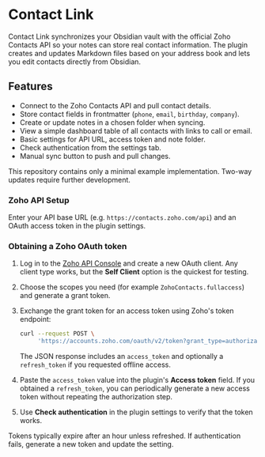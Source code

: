 # Contact Link

Contact Link synchronizes your Obsidian vault with the official Zoho Contacts API so your notes can store real contact information. The plugin creates and updates Markdown files based on your address book and lets you edit contacts directly from Obsidian.

## Features

- Connect to the Zoho Contacts API and pull contact details.
- Store contact fields in frontmatter (`phone`, `email`, `birthday`, `company`).
- Create or update notes in a chosen folder when syncing.
- View a simple dashboard table of all contacts with links to call or email.
- Basic settings for API URL, access token and note folder.
- Check authentication from the settings tab.
- Manual sync button to push and pull changes.

This repository contains only a minimal example implementation. Two-way updates require further development.

### Zoho API Setup

Enter your API base URL (e.g. `https://contacts.zoho.com/api`) and an OAuth access token in the plugin settings.

### Obtaining a Zoho OAuth token

1. Log in to the [Zoho API Console](https://api-console.zoho.com/) and create a new OAuth client. Any client type works, but the **Self Client** option is the quickest for testing.
2. Choose the scopes you need (for example `ZohoContacts.fullaccess`) and generate a grant token.
3. Exchange the grant token for an access token using Zoho's token endpoint:

   ```bash
   curl --request POST \
        'https://accounts.zoho.com/oauth/v2/token?grant_type=authorization_code&client_id=YOUR_CLIENT_ID&client_secret=YOUR_CLIENT_SECRET&redirect_uri=YOUR_REGISTERED_URI&code=GRANT_TOKEN'
   ```

   The JSON response includes an `access_token` and optionally a `refresh_token` if you requested offline access.
4. Paste the `access_token` value into the plugin's **Access token** field. If you obtained a `refresh_token`, you can periodically generate a new access token without repeating the authorization step.
5. Use **Check authentication** in the plugin settings to verify that the token works.

Tokens typically expire after an hour unless refreshed. If authentication fails, generate a new token and update the setting.
